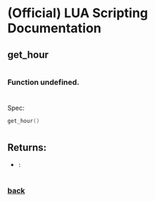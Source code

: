 
# (Official) LUA Scripting Documentation

## get_hour
#
### Function undefined.
#
Spec:
```lua
get_hour()
```
#  

## Returns:
- `:` 
#
### [back](../other)
